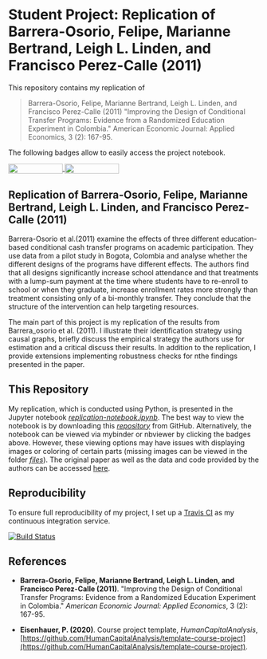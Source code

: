 # Student Project: Replication of Barrera-Osorio, Felipe, Marianne Bertrand, Leigh L. Linden, and Francisco Perez-Calle (2011)

This repository contains my replication of 

> Barrera-Osorio, Felipe, Marianne Bertrand, Leigh L. Linden, and Francisco Perez-Calle (2011) "Improving the Design of Conditional Transfer Programs: Evidence from a Randomized Education Experiment in Colombia." American Economic Journal: Applied Economics, 3 (2): 167-95. 

The following badges allow to easily access the project notebook.

<a href="https://nbviewer.jupyter.org/github/HumanCapitalAnalysis/microeconometrics-course-project-juwilhel/blob/master/replication-notebook.ipynb"
   target="_parent">
   <img align="center"
  src="https://raw.githubusercontent.com/jupyter/design/master/logos/Badges/nbviewer_badge.png"
      width="109" height="20">
</a>
<a href="https://mybinder.org/v2/gh/HumanCapitalAnalysis/microeconometrics-course-project-juwilhel/master?filepath=replication-notebook.ipynb"
    target="_parent">
    <img align="center"
       src="https://mybinder.org/badge_logo.svg"
       width="109" height="20">
</a>

## Replication of Barrera-Osorio, Felipe, Marianne Bertrand, Leigh L. Linden, and Francisco Perez-Calle (2011)

Barrera-Osorio et al.(2011) examine the effects of three different education-based conditional cash transfer programs on academic participation. They use data from a pilot study in Bogota, Colombia and analyse whether the different designs of the programs have different effects. The authors find that all designs significantly increase school attendance and that treatments with a lump-sum payment at the time where students have to re-enroll to school or when they graduate, increase enrollment rates more strongly than treatment consisting only of a bi-monthly transfer. They conclude that the structure of the intervention can help targeting resources. 

The main part of this project is my replication of the results from Barrera_osorio et al. (2011). I illustrate their identification strategy using causal graphs, briefly discuss the empirical strategy the authors use for estimation and a critical discuss their results. In addition to the replication, I provide extensions implementing robustness checks for nthe findings presented in the paper. 

## This Repository

My replication, which is conducted using Python, is presented in the Jupyter notebook [_replication-notebook.ipynb_](https://github.com/HumanCapitalAnalysis/microeconometrics-course-project-juwilhel/blob/master/replication-notebook.ipynb). The best way to view the notebook is by downloading this [_repository_](https://github.com/HumanCapitalAnalysis/microeconometrics-course-project-juwilhel) from GitHub. Alternatively, the notebook can be viewed via mybinder or nbviewer by clicking the badges above. However, these viewing options may have issues with displaying images or coloring of certain parts (missing images can be viewed in the folder [_files_](https://github.com/HumanCapitalAnalysis/microeconometrics-course-project-juwilhel/tree/master/files)). The original paper as well as the data and code provided by the authors can be accessed [here](https://www.aeaweb.org/articles?id=10.1257/app.3.2.167). 

## Reproducibility

To ensure full reproducibility of my project, I set up a [Travis CI](https://travis-ci.org) as my continuous integration service. 

[![Build Status](https://travis-ci.org/HumanCapitalAnalysis/microeconometrics-course-project-juwilhel.svg?branch=master)](https://travis-ci.org/HumanCapitalAnalysis/microeconometrics-course-project-juwilhel)

## References

* __Barrera-Osorio, Felipe, Marianne Bertrand, Leigh L. Linden, and Francisco Perez-Calle (2011)__. "Improving the Design of Conditional Transfer Programs: Evidence from a Randomized Education Experiment in Colombia." _American Economic Journal: Applied Economics_, 3 (2): 167-95.

* __Eisenhauer, P. (2020)__. Course project template, _HumanCapitalAnalysis_, [https://github.com/HumanCapitalAnalysis/template-course-project](https://github.com/HumanCapitalAnalysis/template-course-project).
